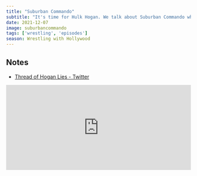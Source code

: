 ```yaml
---
title: "Suburban Commando"
subtitle: "It's time for Hulk Hogan. We talk about Suburban Commando which also stars Christopher Lloyd and Shelley Duval. We talk about Hogan's career and we pick our favorite Hogan lies."
date: 2021-12-07
image: suburbancommando
tags: ['wrestling', 'episodes']
season: Wrestling with Hollywood
---
```

<h2>Notes</h2>
<ul class="resources">
<li><a href="https://twitter.com/allan_cheapshot/status/1437040427568410628">Thread of Hogan Lies - Twitter</a></li>
</ul>
<iframe src="https://open.spotify.com/embed/episode/06KFNAJSPMfUvANJwFj2IN?utm_source=generator" width="100%" height="232" frameBorder="0" allowfullscreen="" allow="autoplay; clipboard-write; encrypted-media; fullscreen; picture-in-picture"></iframe>